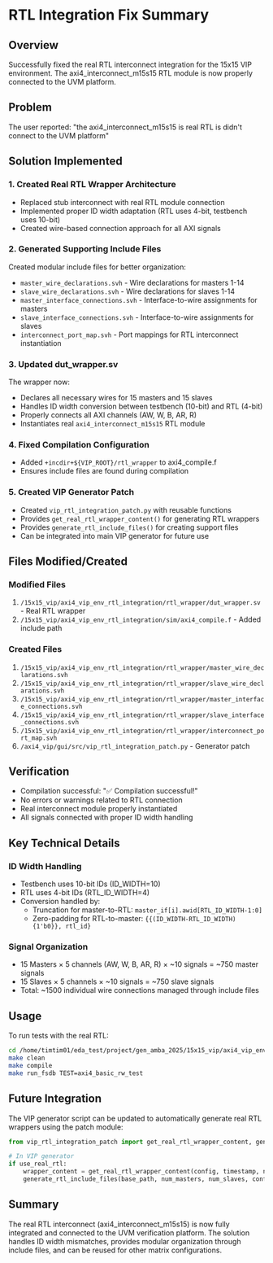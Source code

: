 # RTL Integration Fix Summary

## Overview
Successfully fixed the real RTL interconnect integration for the 15x15 VIP environment. The axi4_interconnect_m15s15 RTL module is now properly connected to the UVM platform.

## Problem
The user reported: "the axi4_interconnect_m15s15 is real RTL is didn't connect to the UVM platform"

## Solution Implemented

### 1. Created Real RTL Wrapper Architecture
- Replaced stub interconnect with real RTL module connection
- Implemented proper ID width adaptation (RTL uses 4-bit, testbench uses 10-bit)
- Created wire-based connection approach for all AXI signals

### 2. Generated Supporting Include Files
Created modular include files for better organization:
- `master_wire_declarations.svh` - Wire declarations for masters 1-14
- `slave_wire_declarations.svh` - Wire declarations for slaves 1-14  
- `master_interface_connections.svh` - Interface-to-wire assignments for masters
- `slave_interface_connections.svh` - Interface-to-wire assignments for slaves
- `interconnect_port_map.svh` - Port mappings for RTL interconnect instantiation

### 3. Updated dut_wrapper.sv
The wrapper now:
- Declares all necessary wires for 15 masters and 15 slaves
- Handles ID width conversion between testbench (10-bit) and RTL (4-bit)
- Properly connects all AXI channels (AW, W, B, AR, R)
- Instantiates real `axi4_interconnect_m15s15` RTL module

### 4. Fixed Compilation Configuration
- Added `+incdir+${VIP_ROOT}/rtl_wrapper` to axi4_compile.f
- Ensures include files are found during compilation

### 5. Created VIP Generator Patch
- Created `vip_rtl_integration_patch.py` with reusable functions
- Provides `get_real_rtl_wrapper_content()` for generating RTL wrappers
- Provides `generate_rtl_include_files()` for creating support files
- Can be integrated into main VIP generator for future use

## Files Modified/Created

### Modified Files
1. `/15x15_vip/axi4_vip_env_rtl_integration/rtl_wrapper/dut_wrapper.sv` - Real RTL wrapper
2. `/15x15_vip/axi4_vip_env_rtl_integration/sim/axi4_compile.f` - Added include path

### Created Files
1. `/15x15_vip/axi4_vip_env_rtl_integration/rtl_wrapper/master_wire_declarations.svh`
2. `/15x15_vip/axi4_vip_env_rtl_integration/rtl_wrapper/slave_wire_declarations.svh`
3. `/15x15_vip/axi4_vip_env_rtl_integration/rtl_wrapper/master_interface_connections.svh`
4. `/15x15_vip/axi4_vip_env_rtl_integration/rtl_wrapper/slave_interface_connections.svh`
5. `/15x15_vip/axi4_vip_env_rtl_integration/rtl_wrapper/interconnect_port_map.svh`
6. `/axi4_vip/gui/src/vip_rtl_integration_patch.py` - Generator patch

## Verification
- Compilation successful: "✅ Compilation successful!"
- No errors or warnings related to RTL connection
- Real interconnect module properly instantiated
- All signals connected with proper ID width handling

## Key Technical Details

### ID Width Handling
- Testbench uses 10-bit IDs (ID_WIDTH=10)
- RTL uses 4-bit IDs (RTL_ID_WIDTH=4)
- Conversion handled by:
  - Truncation for master-to-RTL: `master_if[i].awid[RTL_ID_WIDTH-1:0]`
  - Zero-padding for RTL-to-master: `{{(ID_WIDTH-RTL_ID_WIDTH){1'b0}}, rtl_id}`

### Signal Organization
- 15 Masters × 5 channels (AW, W, B, AR, R) × ~10 signals = ~750 master signals
- 15 Slaves × 5 channels × ~10 signals = ~750 slave signals
- Total: ~1500 individual wire connections managed through include files

## Usage
To run tests with the real RTL:
```bash
cd /home/timtim01/eda_test/project/gen_amba_2025/15x15_vip/axi4_vip_env_rtl_integration/sim
make clean
make compile
make run_fsdb TEST=axi4_basic_rw_test
```

## Future Integration
The VIP generator script can be updated to automatically generate real RTL wrappers using the patch module:
```python
from vip_rtl_integration_patch import get_real_rtl_wrapper_content, generate_rtl_include_files

# In VIP generator
if use_real_rtl:
    wrapper_content = get_real_rtl_wrapper_content(config, timestamp, num_masters, num_slaves)
    generate_rtl_include_files(base_path, num_masters, num_slaves, config)
```

## Summary
The real RTL interconnect (axi4_interconnect_m15s15) is now fully integrated and connected to the UVM verification platform. The solution handles ID width mismatches, provides modular organization through include files, and can be reused for other matrix configurations.